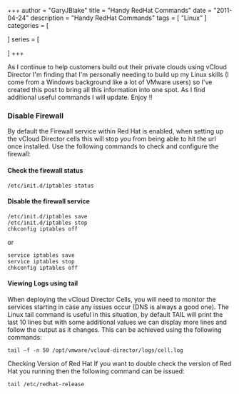 +++
author = "GaryJBlake"
title = "Handy RedHat Commands"
date = "2011-04-24"
description = "Handy RedHat Commands"
tags = [
    "Linux"
]
categories = [
    
]
series = [

]
+++

As I continue to help customers build out their private clouds using vCloud Director I'm finding that I'm personally needing to build up my Linux skills (I come from a Windows background like a lot of VMware users) so I've created this post to bring all this information into one spot. As I find additional useful commands I will update. Enjoy !!

### Disable Firewall
By default the Firewall service within Red Hat is enabled, when setting up the vCloud Director cells this will stop you from being able to hit the url once installed. Use the following commands to check and configure the firewall:

#### Check the firewall status
```
/etc/init.d/iptables status
```

#### Disable the firewall service
```
/etc/init.d/iptables save
/etc/init.d/iptables stop
chkconfig iptables off
```
or
```
service iptables save
service iptables stop
chkconfig iptables off
```

#### Viewing Logs using tail
When deploying the vCloud Director Cells, you will need to monitor the services starting in case any issues occur (DNS is always a good one). The Linux tail command is useful in this situation, by default TAIL will print the last 10 lines but with some additional values we can display more lines and follow the output as it changes. This can be achieved using the following commands:

```
tail –f -n 50 /opt/vmware/vcloud-director/logs/cell.log
```

Checking Version of Red Hat
If you want to double check the version of Red Hat you running then the following command can be issued:

```
tail /etc/redhat-release
```
